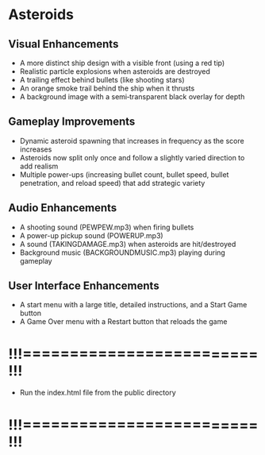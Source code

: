 # Asteroids

## Visual Enhancements
- A more distinct ship design with a visible front (using a red tip)
- Realistic particle explosions when asteroids are destroyed
- A trailing effect behind bullets (like shooting stars)
- An orange smoke trail behind the ship when it thrusts
- A background image with a semi‑transparent black overlay for depth

## Gameplay Improvements
- Dynamic asteroid spawning that increases in frequency as the score increases
- Asteroids now split only once and follow a slightly varied direction to add realism
- Multiple power-ups (increasing bullet count, bullet speed, bullet penetration, and reload speed) that add strategic variety

## Audio Enhancements
- A shooting sound (PEWPEW.mp3) when firing bullets
- A power-up pickup sound (POWERUP.mp3)
- A sound (TAKINGDAMAGE.mp3) when asteroids are hit/destroyed
- Background music (BACKGROUNDMUSIC.mp3) playing during gameplay

## User Interface Enhancements
- A start menu with a large title, detailed instructions, and a Start Game button
- A Game Over menu with a Restart button that reloads the game



# !!!=========================!!!
-  Run the index.html file from the public directory 
# !!!=========================!!!
